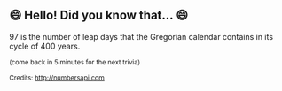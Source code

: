 ## 😄 Hello! Did you know that... 😄
97 is the number of leap days that the Gregorian calendar contains in its cycle of 400 years.

<sup>(come back in 5 minutes for the next trivia)</sup>


<sup>Credits: http://numbersapi.com</sup>
